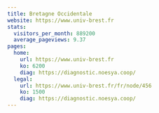 ```yaml
---
title: Bretagne Occidentale
website: https://www.univ-brest.fr
stats:
  visitors_per_month: 889200
  average_pageviews: 9.37
pages:
  home: 
    url: https://www.univ-brest.fr
    ko: 6200
    diag: https://diagnostic.noesya.coop/
  legal: 
    url: https://www.univ-brest.fr/fr/node/456
    ko: 1500
    diag: https://diagnostic.noesya.coop/
---
```

